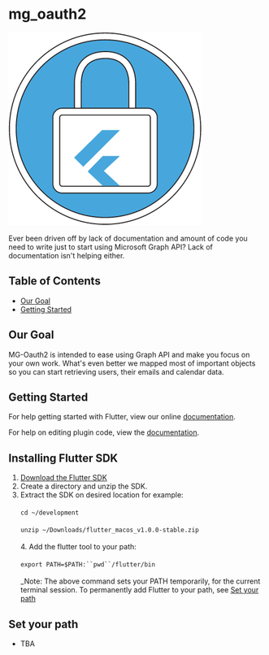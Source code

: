 # mg_oauth2
![mg_oauth2|512x512](https://github.com/BroCode9/mg-oauth2/blob/develop/logo.png)

Ever been driven off by lack of documentation and amount of code you need to write just to start using Microsoft Graph API?
Lack of documentation isn't helping either.

## Table of Contents

- [Our Goal](#our-goal)
- [Getting Started](#getting-started)

## Our Goal

MG-Oauth2 is intended to ease using Graph API and make you focus on your own work. What's even better we mapped most of important objects so you can start retrieving users, their emails and calendar data. 

## Getting Started

For help getting started with Flutter, view our online
[documentation](https://flutter.io/).

For help on editing plugin code, view the [documentation](https://flutter.io/developing-packages/#edit-plugin-package).

## Installing Flutter SDK

1. [Download the Flutter SDK](https://storage.googleapis.com/flutter_infra/releases/stable/macos/flutter_macos_v1.0.0-stable.zip)
2. Create a directory and unzip the SDK.
3. Extract the SDK on desired location for example:
<br/><br/>`cd ~/development`
<br/><br/>`unzip ~/Downloads/flutter_macos_v1.0.0-stable.zip`
<br/><br/>4. Add the flutter tool to your path:
<br/><br/>`export PATH=$PATH:``pwd``/flutter/bin`
<br/><br/>_Note: The above command sets your PATH temporarily, for the current terminal session. To permanently add Flutter to your path, see [Set your path](#set-your-path)

## Set your path
- TBA
